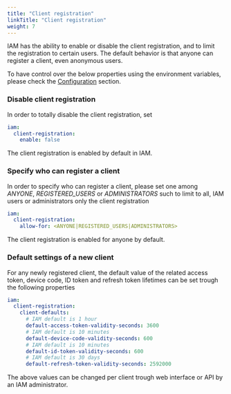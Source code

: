 ```yaml
---
title: "Client registration"
linkTitle: "Client registration"
weight: 7
---
```


IAM has the ability to enable or disable the client registration, and
to limit the registration to certain users.
The default behavior is that anyone can register a client, even
anonymous users.

To have control over the below properties using the environment
variables, please check the [Configuration][conf] section.

### Disable client registration

In order to totally disable the client registration, set

```yaml
iam:
  client-registration:
    enable: false 
```

The client registration is enabled by default in IAM.


### Specify who can register a client

In order to specify who can register a client, please set one
among _ANYONE_, _REGISTERED_USERS_ or _ADMINISTRATORS_ such
to limit to all, IAM users or administrators only the
client registration

```yaml
iam:
  client-registration:
    allow-for: <ANYONE|REGISTERED_USERS|ADMINISTRATORS> 
```

The client registration is enabled for anyone by default.


### Default settings of a new client

For any newly registered client, the default value of the related
access token, device code, ID token and refresh token lifetimes
can be set trough the following properties

```yaml
iam:
  client-registration:
    client-defaults:
      # IAM default is 1 hour
      default-access-token-validity-seconds: 3600
      # IAM default is 10 minutes
      default-device-code-validity-seconds: 600
      # IAM default is 10 minutes
      default-id-token-validity-seconds: 600
      # IAM default is 30 days
      default-refresh-token-validity-seconds: 2592000
```

The above values can be changed per client trough web interface
or API by an IAM administrator.


[conf]: ../#client-registration